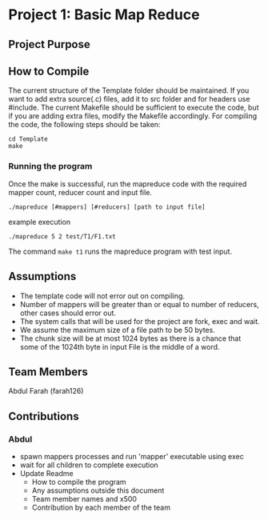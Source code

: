 # Project 1: Basic Map Reduce
## Project Purpose

## How to Compile
The current structure of the Template folder should be maintained. If you want to add extra source(.c)
files, add it to src folder and for headers use #include. The current Makefile should be sufficient to execute
the code, but if you are adding extra files, modify the Makefile accordingly. For compiling the code, the
following steps should be taken:
```
cd Template
make
```

### Running the program
Once the make is successful, run the mapreduce code with the required mapper count, reducer count and
input file.
```
./mapreduce [#mappers] [#reducers] [path to input file]
```
example execution
```
./mapreduce 5 2 test/T1/F1.txt
```
The command `make t1` runs the mapreduce program with test input.

## Assumptions
- The template code will not error out on compiling.
- Number of mappers will be greater than or equal to number of reducers, other cases should error
out.
- The system calls that will be used for the project are fork, exec and wait.
- We assume the maximum size of a file path to be 50 bytes.
- The chunk size will be at most 1024 bytes as there is a chance that some of the 1024th byte
in input File is the middle of a word.

## Team Members
Abdul Farah (farah126)

## Contributions
### Abdul
- spawn mappers processes and run 'mapper' executable using exec
- wait for all children to complete execution
- Update Readme
   - How to compile the program
   - Any assumptions outside this document
   - Team member names and x500
   - Contribution by each member of the team
